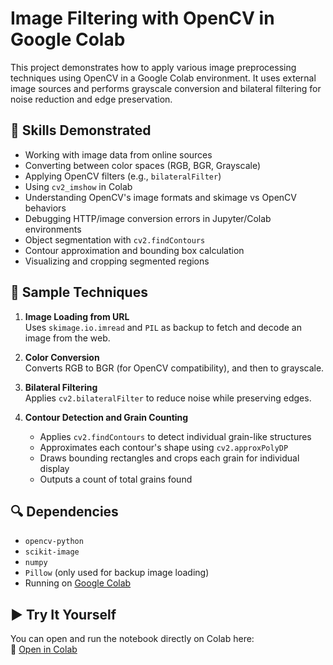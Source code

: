 # Image Filtering with OpenCV in Google Colab

This project demonstrates how to apply various image preprocessing techniques using OpenCV in a Google Colab environment. It uses external image sources and performs grayscale conversion and bilateral filtering for noise reduction and edge preservation.

## 🧠 Skills Demonstrated

- Working with image data from online sources
- Converting between color spaces (RGB, BGR, Grayscale)
- Applying OpenCV filters (e.g., `bilateralFilter`)
- Using `cv2_imshow` in Colab
- Understanding OpenCV's image formats and skimage vs OpenCV behaviors
- Debugging HTTP/image conversion errors in Jupyter/Colab environments
- Object segmentation with `cv2.findContours`
- Contour approximation and bounding box calculation
- Visualizing and cropping segmented regions


## 📸 Sample Techniques

1. **Image Loading from URL**  
   Uses `skimage.io.imread` and `PIL` as backup to fetch and decode an image from the web.

2. **Color Conversion**  
   Converts RGB to BGR (for OpenCV compatibility), and then to grayscale.

3. **Bilateral Filtering**  
   Applies `cv2.bilateralFilter` to reduce noise while preserving edges.

4. **Contour Detection and Grain Counting**  
   - Applies `cv2.findContours` to detect individual grain-like structures
   - Approximates each contour's shape using `cv2.approxPolyDP`
   - Draws bounding rectangles and crops each grain for individual display
   - Outputs a count of total grains found

## 🔍 Dependencies

- `opencv-python`
- `scikit-image`
- `numpy`
- `Pillow` (only used for backup image loading)
- Running on [Google Colab](https://colab.research.google.com)

## ▶️ Try It Yourself

You can open and run the notebook directly on Colab here:  
📎 [Open in Colab](https://colab.research.google.com/drive/139rThjjj4xwW34ZLkm3kq_y1cx04IFzq?usp=sharing)

